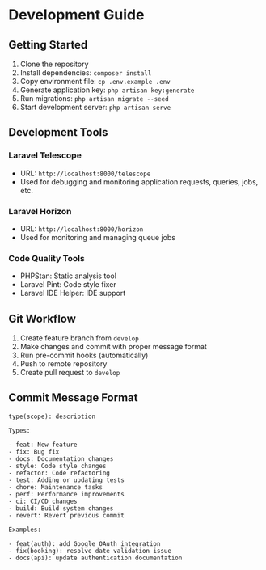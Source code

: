 # Development Guide

## Getting Started

1. Clone the repository
2. Install dependencies: `composer install`
3. Copy environment file: `cp .env.example .env`
4. Generate application key: `php artisan key:generate`
5. Run migrations: `php artisan migrate --seed`
6. Start development server: `php artisan serve`

## Development Tools

### Laravel Telescope

- URL: `http://localhost:8000/telescope`
- Used for debugging and monitoring application requests, queries, jobs, etc.

### Laravel Horizon

- URL: `http://localhost:8000/horizon`
- Used for monitoring and managing queue jobs

### Code Quality Tools

- PHPStan: Static analysis tool
- Laravel Pint: Code style fixer
- Laravel IDE Helper: IDE support

## Git Workflow

1. Create feature branch from `develop`
2. Make changes and commit with proper message format
3. Run pre-commit hooks (automatically)
4. Push to remote repository
5. Create pull request to `develop`

## Commit Message Format

```
type(scope): description

Types:

- feat: New feature
- fix: Bug fix
- docs: Documentation changes
- style: Code style changes
- refactor: Code refactoring
- test: Adding or updating tests
- chore: Maintenance tasks
- perf: Performance improvements
- ci: CI/CD changes
- build: Build system changes
- revert: Revert previous commit

Examples:

- feat(auth): add Google OAuth integration
- fix(booking): resolve date validation issue
- docs(api): update authentication documentation
```
